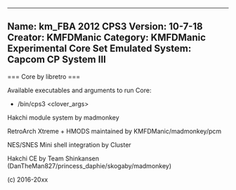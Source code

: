 -----------------------
Name: km_FBA 2012 CPS3
Version: 10-7-18
Creator: KMFDManic
Category: KMFDManic Experimental Core Set
Emulated System: Capcom CP System III
-----------------------
=== Core by libretro ===

Available executables and arguments to run Core:
- /bin/cps3 <rom> <clover_args>

Hakchi module system by madmonkey

RetroArch Xtreme + HMODS maintained by KMFDManic/madmonkey/pcm

NES/SNES Mini shell integration by Cluster

Hakchi CE by Team Shinkansen (DanTheMan827/princess_daphie/skogaby/madmonkey)

(c) 2016-20xx
